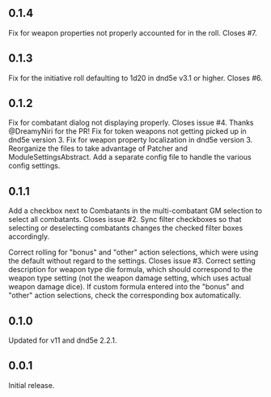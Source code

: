 ## 0.1.4
Fix for weapon properties not properly accounted for in the roll. Closes #7.

## 0.1.3
Fix for the initiative roll defaulting to 1d20 in dnd5e v3.1 or higher. Closes #6.

## 0.1.2
Fix for combatant dialog not displaying properly. Closes issue #4. Thanks @DreamyNiri for the PR!
Fix for token weapons not getting picked up in dnd5e version 3.
Fix for weapon property localization in dnd5e version 3.
Reorganize the files to take advantage of Patcher and ModuleSettingsAbstract. Add a separate config file to handle the various config settings.

## 0.1.1
Add a checkbox next to Combatants in the multi-combatant GM selection to select all combatants. Closes issue #2. Sync filter checkboxes so that selecting or deselecting combatants changes the checked filter boxes accordingly.

Correct rolling for "bonus" and "other" action selections, which were using the default without regard to the settings. Closes issue #3. Correct setting description for weapon type die formula, which should correspond to the weapon type setting (not the weapon damage setting, which uses actual weapon damage dice). If custom formula entered into the "bonus" and "other" action selections, check the corresponding box automatically.

## 0.1.0
Updated for v11 and dnd5e 2.2.1.

## 0.0.1

Initial release.